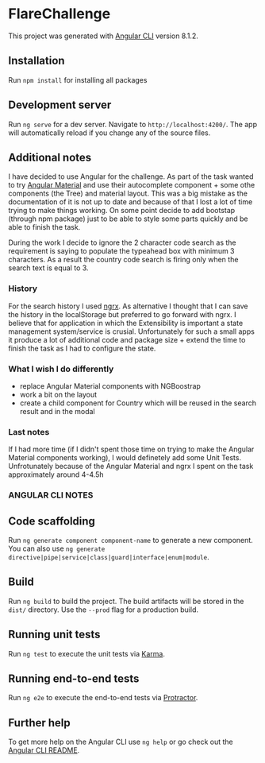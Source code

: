 # FlareChallenge

This project was generated with [Angular CLI](https://github.com/angular/angular-cli) version 8.1.2.

## Installation
Run `npm install` for installing all packages

## Development server

Run `ng serve` for a dev server. Navigate to `http://localhost:4200/`. The app will automatically reload if you change any of the source files.

## Additional notes

I have decided to use Angular for the challenge.
As part of the task wanted to try [Angular Material](https://material.angular.io/) and use their autocomplete component + some othe components (the Tree) and material layout.
This was a big mistake as the documentation of it is not up to date and because of that I lost a lot of time trying to make things working.
On some point decide to add bootstap (through npm package) just to be able to style some parts quickly and be able to finish the task.

During the work I decide to ignore the 2 character code search as the requirement is saying to populate the typeahead box with minimum 3 characters.
As a result the country code search is firing only when the search text is equal to 3.

### History
For the search history I used [ngrx](https://ngrx.io/). As alternative I thought that I can save the history in the localStorage but preferred to go forward with ngrx.
I believe that for application in which the Extensibility is important a state management system/service is crusial.
Unfortunately for such a small apps it produce a lot of additional code and package size + extend the time to finish the task as I had to configure the state.

### What I wish I do differently
- replace Angular Material components with NGBoostrap 
- work a bit on the layout
- create a child component for Country which will be reused in the search result and in the modal

### Last notes
If I had more time (if I didn't spent those time on trying to make the Angular Material components working), I would definetely add some Unit Tests.
Unfrotunately because of the Angular Material and ngrx I spent on the task approximately around 4-4.5h


### ANGULAR CLI NOTES


## Code scaffolding

Run `ng generate component component-name` to generate a new component. You can also use `ng generate directive|pipe|service|class|guard|interface|enum|module`.

## Build

Run `ng build` to build the project. The build artifacts will be stored in the `dist/` directory. Use the `--prod` flag for a production build.

## Running unit tests

Run `ng test` to execute the unit tests via [Karma](https://karma-runner.github.io).

## Running end-to-end tests

Run `ng e2e` to execute the end-to-end tests via [Protractor](http://www.protractortest.org/).

## Further help

To get more help on the Angular CLI use `ng help` or go check out the [Angular CLI README](https://github.com/angular/angular-cli/blob/master/README.md).

